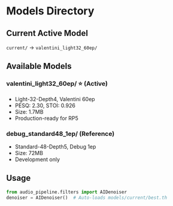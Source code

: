 # Models Directory

## Current Active Model
`current/` → `valentini_light32_60ep/`

## Available Models

### valentini_light32_60ep/ ⭐ (Active)
- Light-32-Depth4, Valentini 60ep
- PESQ: 2.30, STOI: 0.926
- Size: 1.7MB
- Production-ready for RP5

### debug_standard48_1ep/ (Reference)
- Standard-48-Depth5, Debug 1ep
- Size: 72MB
- Development only

## Usage
```python
from audio_pipeline.filters import AIDenoiser
denoiser = AIDenoiser()  # Auto-loads models/current/best.th
```
